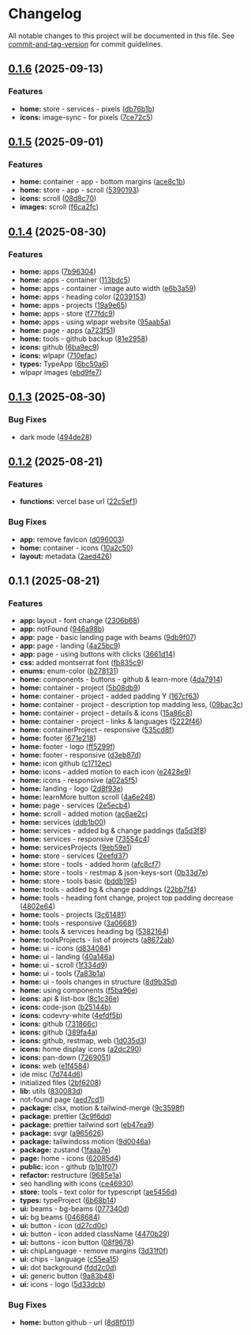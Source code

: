 # Changelog

All notable changes to this project will be documented in this file. See [commit-and-tag-version](https://github.com/absolute-version/commit-and-tag-version) for commit guidelines.

## [0.1.6](https://github.com/codevry/codevry-website/compare/v0.1.5...v0.1.6) (2025-09-13)


### Features

* **home:** store - services - pixels ([db76b1b](https://github.com/codevry/codevry-website/commit/db76b1bd48c0881538e988c70ec27b0c019bc736))
* **icons:** image-sync - for pixels ([7ce72c5](https://github.com/codevry/codevry-website/commit/7ce72c5ffc5cade3218b26480aa799351e1d2266))

## [0.1.5](https://github.com/codevry/codevry-website/compare/v0.1.4...v0.1.5) (2025-09-01)


### Features

* **home:** container - app - bottom margins ([ace8c1b](https://github.com/codevry/codevry-website/commit/ace8c1b3a0fb711d425ca762f1c357242d6111c3))
* **home:** store - app - scroll ([5390193](https://github.com/codevry/codevry-website/commit/539019325f7bc1a1b7cc4acbf9d108f953e1c7c9))
* **icons:** scroll ([08d8c70](https://github.com/codevry/codevry-website/commit/08d8c705aee5066464ea27766a14922132014c60))
* **images:** scroll ([f6ca2fc](https://github.com/codevry/codevry-website/commit/f6ca2fc88da8bdb61a911ad90741af623f377488))

## [0.1.4](https://github.com/codevry/codevry-website/compare/v0.1.3...v0.1.4) (2025-08-30)


### Features

* **home:** apps ([7b96304](https://github.com/codevry/codevry-website/commit/7b9630438710ae92ef85405c33f94a8a2432b172))
* **home:** apps - container ([113bdc5](https://github.com/codevry/codevry-website/commit/113bdc546809728579cef7c3b72b4aca5260902f))
* **home:** apps - container - image auto width ([e6b3a59](https://github.com/codevry/codevry-website/commit/e6b3a59ca89d02cff9886c54ac5c3d07410ab427))
* **home:** apps - heading color ([2039153](https://github.com/codevry/codevry-website/commit/2039153b2796d07f1127d9a3017f0a7120c9007b))
* **home:** apps - projects ([19a9e65](https://github.com/codevry/codevry-website/commit/19a9e65e98a728fc1644803250939d6ae7fbbad0))
* **home:** apps - store ([f77fdc9](https://github.com/codevry/codevry-website/commit/f77fdc90474202858e26a814459572130826e6a4))
* **home:** apps - using wlpapr website ([95aab5a](https://github.com/codevry/codevry-website/commit/95aab5ac68d409c44b5e2b4ca4b40d3ce142cf3a))
* **home:** page - apps ([a723f51](https://github.com/codevry/codevry-website/commit/a723f5173954ff03fd60a707c793d465aed70d63))
* **home:** tools - github backup ([81e2958](https://github.com/codevry/codevry-website/commit/81e2958819461264b977e1a58670002e05aa2b9d))
* **icons:** github ([6ba9ec9](https://github.com/codevry/codevry-website/commit/6ba9ec9bd893a25accddf40aca1fd0cc4a81c964))
* **icons:** wlpapr ([710efac](https://github.com/codevry/codevry-website/commit/710efacbd5ea0b91e34cfcb5ef4ceaf41715f710))
* **types:** TypeApp ([6bc50a6](https://github.com/codevry/codevry-website/commit/6bc50a60c5b332be4080ac60e85748e01fd6dff2))
* wlpapr images ([ebd9fe7](https://github.com/codevry/codevry-website/commit/ebd9fe74ae008c16b9dcf5d465b621aeddc5585b))

## [0.1.3](https://github.com/codevry/codevry-website/compare/v0.1.2...v0.1.3) (2025-08-30)


### Bug Fixes

* dark mode ([494de28](https://github.com/codevry/codevry-website/commit/494de285c0dd1ab3d21c1fa6ecb10775e84c5421))

## [0.1.2](https://github.com/codevry/codevry-website/compare/v0.1.1...v0.1.2) (2025-08-21)


### Features

* **functions:** vercel base url ([22c5ef1](https://github.com/codevry/codevry-website/commit/22c5ef19eec3be4f6c4f1d5756276d4dbf2434e0))


### Bug Fixes

* **app:** remove favicon ([d096003](https://github.com/codevry/codevry-website/commit/d0960036da07b821f67c5e2129ff4324b622bd24))
* **home:** container - icons ([10a2c50](https://github.com/codevry/codevry-website/commit/10a2c505708b49ceb331167e533b965ea2077df5))
* **layout:** metadata ([2aed426](https://github.com/codevry/codevry-website/commit/2aed4265bc1916cf00cca01b270faac3998738ea))

## 0.1.1 (2025-08-21)


### Features

* **app:** layout - font change ([2306b68](https://github.com/codevry/codevry-website/commit/2306b687bfa065d3af17d95cdb991cc121863dde))
* **app:** notFound ([946a98b](https://github.com/codevry/codevry-website/commit/946a98ba51f3c271220c619b1eb3e93d0ffec4f6))
* **app:** page - basic landing page with beams ([9db9f07](https://github.com/codevry/codevry-website/commit/9db9f073d0ecbaa564cfefa45aed5d55fa1e97cb))
* **app:** page - landing ([4a25bc9](https://github.com/codevry/codevry-website/commit/4a25bc95d9f656891c34f4399377b99c3f6e0bd8))
* **app:** page - using buttons with clicks ([3661d14](https://github.com/codevry/codevry-website/commit/3661d14420567daff0bcde30b704b54709188cf9))
* **css:** added montserrat font ([fb835c9](https://github.com/codevry/codevry-website/commit/fb835c9b856372238c978be4e0180b7fb8db95c5))
* **enums:** enum-color ([b278131](https://github.com/codevry/codevry-website/commit/b278131bd6b91dcd988bbba618a8d0fd01d67c59))
* **home:** components - buttons - github & learn-more ([4da7914](https://github.com/codevry/codevry-website/commit/4da7914f5664f0cf40256b749191dd93ffe91f2b))
* **home:** container - project ([5b08db9](https://github.com/codevry/codevry-website/commit/5b08db98b97c7bbecec6de510572dfb20af8e538))
* **home:** container - project - added padding Y ([167cf63](https://github.com/codevry/codevry-website/commit/167cf63bdf2a9cca5776bab3300075f9c2d57994))
* **home:** container - project - description top madding less, ([09bac3c](https://github.com/codevry/codevry-website/commit/09bac3cf2d1c16a234ca54d73caba7ec1614b434))
* **home:** container - project - details & icons ([15a86c8](https://github.com/codevry/codevry-website/commit/15a86c8be393fa8f7d2f14cef046c1514b3ccad2))
* **home:** container - project - links & languages ([5222f46](https://github.com/codevry/codevry-website/commit/5222f464b41ae379c475814a937a0bdbd56f9428))
* **home:** containerProject - responsive ([535cd8f](https://github.com/codevry/codevry-website/commit/535cd8fe462e2dcb95a3bd24c9dc02375447f2ca))
* **home:** footer ([671e218](https://github.com/codevry/codevry-website/commit/671e218ae7ce4f7480edfbb7fe1c5688c60b7553))
* **home:** footer - logo ([ff5299f](https://github.com/codevry/codevry-website/commit/ff5299f7bbd3526d9caec9471fc0704d7422bfeb))
* **home:** footer - responsive ([d3eb87d](https://github.com/codevry/codevry-website/commit/d3eb87d3b28dd6da38efe9084f735dc36ec20e3f))
* **home:** icon github ([c1712ec](https://github.com/codevry/codevry-website/commit/c1712ecec8e2fdd6df2cbcc25dd0e83b0e194dc7))
* **home:** icons - added motion to each icon ([e2428e9](https://github.com/codevry/codevry-website/commit/e2428e9eeeddc8ef87c763bda339ec2c49686786))
* **home:** icons - responsive ([a02a5f5](https://github.com/codevry/codevry-website/commit/a02a5f5788bf929d867072ff223e399ecae70164))
* **home:** landing - logo ([2d8f93e](https://github.com/codevry/codevry-website/commit/2d8f93e667116d890f4be69dbfea12a4e6dc17d8))
* **home:** learnMore button scroll ([4a6e248](https://github.com/codevry/codevry-website/commit/4a6e24878321b420f79da365d115137f40fccba6))
* **home:** page - services ([2e5ecb4](https://github.com/codevry/codevry-website/commit/2e5ecb48abf079e2e3b9de50e3ae1dcd1d676076))
* **home:** scroll - added motion ([ac6ae2c](https://github.com/codevry/codevry-website/commit/ac6ae2cfb72dc1be8924f4853388c23693052701))
* **home:** services ([ddb1b00](https://github.com/codevry/codevry-website/commit/ddb1b00e6236292fbaefb041baab1aac1d130408))
* **home:** services - added bg & change paddings ([fa5d3f8](https://github.com/codevry/codevry-website/commit/fa5d3f813004476fbd2607c4ee3bcb78df3d7e6e))
* **home:** services - responsive ([73554c4](https://github.com/codevry/codevry-website/commit/73554c488f5c8243bdd447151bef8f4792cd270f))
* **home:** servicesProjects ([9eb59e1](https://github.com/codevry/codevry-website/commit/9eb59e1e8138cf4e33173ef26cf99817a7d90658))
* **home:** store - services ([2eefd37](https://github.com/codevry/codevry-website/commit/2eefd377ed67c337de39728bb21548a08dc31ad1))
* **home:** store - tools - added horm ([afc8cf7](https://github.com/codevry/codevry-website/commit/afc8cf7b2132bc8605847918aca0f05399228efa))
* **home:** store - tools - restmap & json-keys-sort ([0b33d7e](https://github.com/codevry/codevry-website/commit/0b33d7e523811ac47ed04b93f69bb77707244b0f))
* **home:** store - tools basic ([bddb195](https://github.com/codevry/codevry-website/commit/bddb195e017faa801e24d5bee92ad49626b94474))
* **home:** tools - added bg & change paddings ([22bb7f4](https://github.com/codevry/codevry-website/commit/22bb7f417e8d72caa04415bf91c42387b701581c))
* **home:** tools - heading font change, project top padding decrease ([4802e64](https://github.com/codevry/codevry-website/commit/4802e646db77add2b0edea9244c9a448694ce12e))
* **home:** tools - projects ([3c61481](https://github.com/codevry/codevry-website/commit/3c61481dcf375c86b42f157348415a03707cfae5))
* **home:** tools - responsive ([3a06681](https://github.com/codevry/codevry-website/commit/3a066819a53bcdb0813690648138409e85e81d45))
* **home:** tools & services heading bg ([5382164](https://github.com/codevry/codevry-website/commit/5382164ea0568283cd1f0adb94b22d9e7a5f57f7))
* **home:** toolsProjects - list of projects ([a8672ab](https://github.com/codevry/codevry-website/commit/a8672ab1b8195a168ed5b6572e4c463e9da9bff2))
* **home:** ui - icons ([d834084](https://github.com/codevry/codevry-website/commit/d83408404f018ca5a43c6d270bf2a684b53f1959))
* **home:** ui - landing ([40a146a](https://github.com/codevry/codevry-website/commit/40a146aa2a66b521d966de3345ae7bb8a6fee369))
* **home:** ui - scroll ([1f334d9](https://github.com/codevry/codevry-website/commit/1f334d9041bd24dec952d8b0c559631547c55407))
* **home:** ui - tools ([7a83b1a](https://github.com/codevry/codevry-website/commit/7a83b1a94d645d6b45e397cb0544c9159f322433))
* **home:** ui - tools changes in structure ([8d9b35d](https://github.com/codevry/codevry-website/commit/8d9b35df81c06f6a344ae4164121f52b8a6712d4))
* **home:** using components ([f5ba96e](https://github.com/codevry/codevry-website/commit/f5ba96eac6f12449d6e5f41826ff3d4ac9ba21cc))
* **icons:** api & list-box ([8c1c36e](https://github.com/codevry/codevry-website/commit/8c1c36ee5f6ccaa560140efc53ca1044c187c729))
* **icons:** code-json ([b25144b](https://github.com/codevry/codevry-website/commit/b25144b15b2e04ec0f87bf7772f1c576bac6305e))
* **icons:** codevry-white ([4efdf5b](https://github.com/codevry/codevry-website/commit/4efdf5bdc17a79fae81edfa1349c0bd5c7d139a7))
* **icons:** github ([731866c](https://github.com/codevry/codevry-website/commit/731866ca2d9809c7f59906d626d566faaf30ce84))
* **icons:** github ([389fa4a](https://github.com/codevry/codevry-website/commit/389fa4aa7c8475f44787335176a2131b64f2efec))
* **icons:** github, restmap, web ([1d035d3](https://github.com/codevry/codevry-website/commit/1d035d30e5fcef99b502846ceecf65aab2a433f9))
* **icons:** home display icons ([a2dc290](https://github.com/codevry/codevry-website/commit/a2dc29049b3f63bce285ffaf4c0bd5a8fdb76c14))
* **icons:** pan-down ([7269051](https://github.com/codevry/codevry-website/commit/7269051ba704f959ff6d75a0ef38cee7e1e682f6))
* **icons:** web ([e1f4584](https://github.com/codevry/codevry-website/commit/e1f4584c2bc111828d072e99316c6aa4b278799f))
* ide misc ([7d744d6](https://github.com/codevry/codevry-website/commit/7d744d6f1e302af4337aa8d9cf48a4909920cb35))
* initialized files ([2bf6208](https://github.com/codevry/codevry-website/commit/2bf6208a580885a94bda1e650df9dec464e2aea8))
* **lib:** utils ([830083d](https://github.com/codevry/codevry-website/commit/830083d864372374090dafa1dd9c232e6dd31ffe))
* not-found page ([aed7cd1](https://github.com/codevry/codevry-website/commit/aed7cd15e9d8dbbb91fa5330be8c8939752293ea))
* **package:** clsx, motion & tailwind-merge ([9c3598f](https://github.com/codevry/codevry-website/commit/9c3598f3e451c85bee5e9adfafa2e6eab97848d6))
* **package:** prettier ([3c9f6dd](https://github.com/codevry/codevry-website/commit/3c9f6ddc04945fc9c62aecb496ef321e760ed295))
* **package:** prettier tailwind sort ([eb47ea9](https://github.com/codevry/codevry-website/commit/eb47ea9790ba72766046915c74143c9f7671001a))
* **package:** svgr ([a965626](https://github.com/codevry/codevry-website/commit/a965626535ac30c4e9c1d1f54a36ddfc851f950d))
* **package:** tailwindcss motion ([9d0046a](https://github.com/codevry/codevry-website/commit/9d0046a4f3c34e2138fd260f3a781d42685a6993))
* **package:** zustand ([1faaa7e](https://github.com/codevry/codevry-website/commit/1faaa7e0d0afe4bce9fb8017c7a148091c23020e))
* **page:** home - icons ([62085d4](https://github.com/codevry/codevry-website/commit/62085d45ff10eeae3c77c575c1da4156bcdf0d03))
* **public:** icon - github ([b1b1f07](https://github.com/codevry/codevry-website/commit/b1b1f07298dceca3c3f9d20dfd4907d9d69d7779))
* **refactor:** restructure ([9685e1a](https://github.com/codevry/codevry-website/commit/9685e1a4e57e4d463c749ac80bbe9f3360b0c2f9))
* seo handling with icons ([ce46930](https://github.com/codevry/codevry-website/commit/ce46930a782f52694a15e17cba6f01f7ccc291dc))
* **store:** tools - text color for typescript ([ae5456d](https://github.com/codevry/codevry-website/commit/ae5456d2386347d1da832cf1965a7efa29b61fd4))
* **types:** typeProject ([6b68b14](https://github.com/codevry/codevry-website/commit/6b68b1440c5a9304c675793fe4cbdcbd2ca124db))
* **ui:** beams - bg-beams ([077340d](https://github.com/codevry/codevry-website/commit/077340de76f73673a695993523b26fae04c45ade))
* **ui:** bg beams ([0468684](https://github.com/codevry/codevry-website/commit/0468684965d3668d34454e88c90cf55cc8c505b6))
* **ui:** button - icon ([d27cd0c](https://github.com/codevry/codevry-website/commit/d27cd0c2873cb471cbcbf29f7b59adb9aac2f5e6))
* **ui:** button - icon added className ([4470b29](https://github.com/codevry/codevry-website/commit/4470b290782fadff03244938ba515eb13f66c3a7))
* **ui:** buttons - icon button ([08f9678](https://github.com/codevry/codevry-website/commit/08f9678c59e5e18a4a222d2e63f9b332da193b11))
* **ui:** chipLanguage - remove margins ([3d31f0f](https://github.com/codevry/codevry-website/commit/3d31f0f47c52c59c4bca773e30e0baf6eea56a60))
* **ui:** chips - language ([c55ea15](https://github.com/codevry/codevry-website/commit/c55ea1521631826210d0597587b3787b7eb04ba7))
* **ui:** dot background ([fdd2c0d](https://github.com/codevry/codevry-website/commit/fdd2c0d07d93bf08c27e9f1074ea8e3da0f59fd8))
* **ui:** generic button ([9a83b48](https://github.com/codevry/codevry-website/commit/9a83b489594d7560dbd56ae744d31f3361f12023))
* **ui:** icons - logo ([5d33dcb](https://github.com/codevry/codevry-website/commit/5d33dcb87f4bc38f287162401d02ccedf21ff2ee))


### Bug Fixes

* **home:** button github - url ([8d8f011](https://github.com/codevry/codevry-website/commit/8d8f01110d6c80db71898993f71dd4f00bd68e0b))
